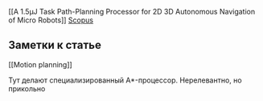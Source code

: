[[A 1.5μJ Task Path-Planning Processor for 2D 3D Autonomous Navigation of Micro Robots]]
[Scopus](https://www.scopus.com/record/display.uri?eid=2-s2.0-85083825193&origin=resultslist&sort=cp-f&src=s&nlo=&nlr=&nls=&sid=3ba430297d7dbd39a0dd705020cff2e2&sot=a&sdt=a&cluster=scosubjabbr%2c%22ENGI%22%2ct%2c%22COMP%22%2ct%2bscopubyr%2c%222021%22%2ct%2c%222020%22%2ct%2c%222019%22%2ct%2c%222018%22%2ct%2c%222017%22%2ct%2c%222016%22%2ct&sl=40&s=TITLE-ABS-KEY%28autonomous+delivery+robot%29&relpos=124&citeCnt=0&searchTerm=)

## Заметки к статье
[[Motion planning]]

Тут делают специализированный A*-процессор. Нерелевантно, но прикольно